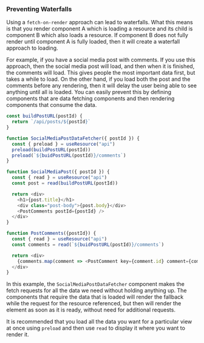 ### Preventing Waterfalls

Using a `fetch-on-render` approach can lead to waterfalls.  What this means is that you render component A which is loading a resource and its child is component B which also loads a resource.  If component B does not fully render until component A is fully loaded, then it will create a waterfall approach to loading.

For example, if you have a social media post with comments.  If you use this approach, then the social media post will load, and then when it is finished, the comments will load.  This gives people the most important data first, but takes a while to load. On the other hand, if you load both the post and the comments before any rendering, then it will delay the user being able to see anything until all is loaded.  You can easily prevent this by defining components that are data fetching components and then rendering components that consume the data.

```js
const buildPostURL(postId) {
  return `/api/posts/${postId}`
}

function SocialMediaPostDataFetcher({ postId }) {
  const { preload } = useResource("api")
  preload(buildPostURL(postId))
  preload(`${buidPostURL(postId)}/comments`)
}

function SocialMediaPost({ postId }) {
  const { read } = useResource("api")
  const post = read(buildPostURL(postId))

  return <div>
    <h1>{post.title}</h1>
    <div class="post-body">{post.body}</div>
    <PostComments postId={postId} />
  </div>
}

function PostComments({postId}) {
  const { read } = useResource("api")
  const comments = read(`${buidPostURL(postId)}/comments`)

  return <div>
    {comments.map(comment => <PostComment key={comment.id} comment={comment}/>)}
  </div>
}
```

In this example, the `SocialMediaPostDataFetcher` component makes the fetch requests for all the data we need without holding anything up. The components that require the data that is loaded will render the fallback while the request for the resource referenced, but then will render the element as soon as it is ready, without need for additional requests.

It is recommended that you load all the data you want for a particular view at once using `preload` and then use `read` to display it where you want to render it.
